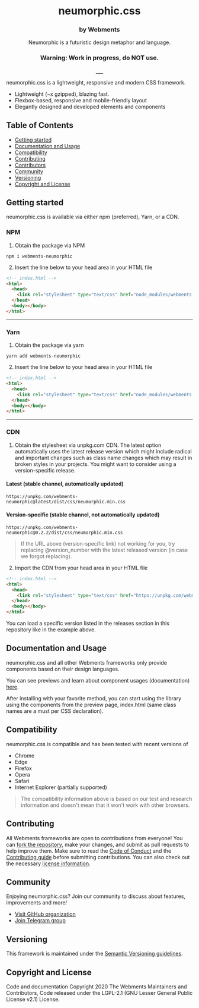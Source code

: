 <p align="center">
  <h1 align="center">neumorphic.css</h1>
</p>

<h3 align="center">by Webments</h3>
<p align="center">Neumorphic is a futuristic design metaphor and language.</p>
<h3 align="center">Warning: Work in progress, do NOT use.</h3>

<p align="center">
  <a aria-label="npm" href="https://www.npmjs.com/package/webments-neumorphic">
    <img src="https://img.shields.io/npm/v/webments-neumorphic" alt="">
  </a>
    <a aria-label="npm bundle size" href="https://www.npmjs.com/package/webments-neumorphic">
    <img src="https://img.shields.io/bundlephobia/minzip/webments-neumorphic" alt="">
  </a>
  <a aria-label="github releases" href="https://github.com/Webments/neumorphic.css/releases">
    <img src="https://img.shields.io/github/v/release/webments/neumorphic.css" alt="">
  </a>
    <a aria-label="npm downloads" href="https://www.npmjs.com/package/webments-neumorphic">
    <img src="https://img.shields.io/npm/dt/webments-neumorphic" alt="">
  </a>
    <a aria-label="license" href="https://github.com/Webments/neumorphic.css/blob/master/LICENSE">
    <img src="https://img.shields.io/github/license/webments/neumorphic.css" alt="">
  </a>
    <a aria-label="telegram" href="https://t.me/Webments">
     <img src="https://img.shields.io/badge/chat-on%20telegram-blue" alt="">
  </a>
</p>

neumorphic.css is a lightweight, responsive and modern CSS framework.

- Lightweight (~x gzipped), blazing fast.
- Flexbox-based, responsive and mobile-friendly layout
- Elegantly designed and developed elements and components

## Table of Contents
- [Getting started](#gettingstarted)
- [Documentation and Usage](#usage)
- [Compatibility](#compatibility)
- [Contributing](#contributing)
- [Contributors](#contributors)
- [Community](#community)
- [Versioning](#versioning)
- [Copyright and License](#license)

## <a name="gettingstarted"></a>Getting started
neumorphic.css is available via either npm (preferred), Yarn, or a CDN.

### NPM

1. Obtain the package via NPM

```shell
npm i webments-neumorphic
```
2. Insert the line below to your head area in your HTML file

```html
<!-- index.html -->
<html>
  <head>
    <link rel="stylesheet" type="text/css" href="node_modules/webments-neumorphic/dist/css/neumorphic.min.css" />
  </head>
  <body></body>
</html>
```
---

### Yarn

1. Obtain the package via yarn

```shell
yarn add webments-neumorphic
```

2. Insert the line below to your head area in your HTML file

```html
<!-- index.html -->
<html>
  <head>
    <link rel="stylesheet" type="text/css" href="node_modules/webments-neumorphic/dist/css/neumorphic.min.css" />
  </head>
  <body></body>
</html>
```

---

### CDN

1. Obtain the stylesheet via unpkg.com CDN. The latest option automatically uses the latest release version which might include radical and important changes such as class name changes which may result in broken styles in your projects. You might want to consider using a version-specific release.

#### Latest (stable channel, automatically updated)
```
https://unpkg.com/webments-neumorphic@latest/dist/css/neumorphic.min.css
```
#### Version-specific (stable channel, not automatically updated)
```
https://unpkg.com/webments-neumorphic@0.2.2/dist/css/neumorphic.min.css
```

> If the URL above (version-specific link) not working for you, try replacing @version_number with the latest released version (in case we forgot replacing).

2. Import the CDN from your head area in your HTML file

```html
<!-- index.html -->
<html>
  <head>
    <link rel="stylesheet" type="text/css" href="https://unpkg.com/webments-neumorphic/dist/css/neumorphic.min.css" />
  </head>
  <body></body>
</html>
```

You can load a specific version listed in the releases section in this repository like in the example above.

## <a name="usage"></a>Documentation and Usage
neumorphic.css and all other Webments frameworks only provide components based on their design languages.

You can see previews and learn about component usages (documentation) [here](https://webments.github.io/neumorphic.css/).

After installing with your favorite method, you can start using the library using the components from the preview page, index.html (same class names are a must per CSS declaration).

## <a name="compatbility"></a>Compatibility
neumorphic.css is compatible and has been tested with recent versions of

- Chrome
- Edge
- Firefox
- Opera
- Safari
- Internet Explorer (partially supported)

> The compatibility information above is based on our test and research information and doesn't mean that it won't work with other browsers.

## <a name="contributing"></a>Contributing
All Webments frameworks are open to contributions from everyone! You can [fork the repository](https://github.com/Webments/neumorphic.css/fork), make your changes, and submit as pull requests to help improve them. Make sure to read the [Code of Conduct](https://github.com/Webments/neumorphic.css/blob/master/CODE_OF_CONDUCT.md) and the [Contributing guide](https://github.com/Webments/neumorphic.css/blob/master/CONTRIBUTING.md) before submitting contributions. You can also check out the necessary [license information](https://github.com/Webments/neumorphic.css/blob/master/LICENSE).

## <a name="community"></a>Community
Enjoying neumorphic.css? Join our community to discuss about features, improvements and more!

- [Visit GitHub organization](https://github.com/Webments)
- [Join Telegram group](https://t.me/Webments)

## <a name="versioning"></a>Versioning

This framework is maintained under the [Semantic Versioning guidelines](https://semver.org/).

## <a name="license"></a>Copyright and License

Code and documentation Copyright 2020 The Webments Maintainers and Contributors, Code released under the LGPL-2.1 (GNU Lesser General Public License v2.1) License.
